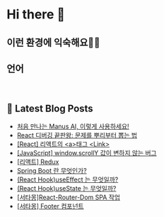 # Hi there 👋

## 이런 환경에 익숙해요✍🏼

## 언어

<p>
  <img alt="" src= "https://img.shields.io/badge/JavaScript-F7DF1E?style=flat-square&logo=JavaScript&logoColor=white"/> 
  <img alt="" src= "https://img.shields.io/badge/TypeScript-black?logo=typescript&logoColor=blue"/>
</p>

## 📕 Latest Blog Posts

<ul><li><a href='https://dkagh054.tistory.com/37' target='_blank'>처음 만나는 Manus AI, 이렇게 사용하세요!</a></li><li><a href='https://dkagh054.tistory.com/36' target='_blank'>React 디버깅 끝판왕: 문제를 뿌리부터 뽑는 법</a></li><li><a href='https://dkagh054.tistory.com/35' target='_blank'>[React] 리액트의 &lt;a&gt;태그 &lt;Link&gt;</a></li><li><a href='https://dkagh054.tistory.com/34' target='_blank'>[JavaScript] window.scrollY 값이 변하지 않는 버그</a></li><li><a href='https://dkagh054.tistory.com/33' target='_blank'>[리액트] Redux</a></li><li><a href='https://dkagh054.tistory.com/32' target='_blank'>Spring Boot 란 무엇인가?</a></li><li><a href='https://dkagh054.tistory.com/31' target='_blank'>(React Hook)useEffect 는 무엇일까?</a></li><li><a href='https://dkagh054.tistory.com/30' target='_blank'>(React Hook)useState 는 무엇일까?</a></li><li><a href='https://dkagh054.tistory.com/29' target='_blank'>[서타몽]React-Router-Dom SPA 작업</a></li><li><a href='https://dkagh054.tistory.com/28' target='_blank'>[서타몽] Footer 컴포넌트</a></li></ul>
